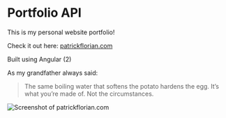 # Portfolio API
This is my personal website portfolio! 

Check it out here: [patrickflorian.com](https://patrickflorian.com)

Built using Angular (2)

As my grandfather always said:
> The same boiling water that softens the potato hardens the egg. It’s what you’re made of. Not the circumstances.

![Screenshot of patrickflorian.com](https://firebasestorage.googleapis.com/v0/b/patrickflorianportfoliowebsite.appspot.com/o/mysitepng.png?alt=media&token=c209695f-1bbb-4802-aa19-dee4e3db02fe)